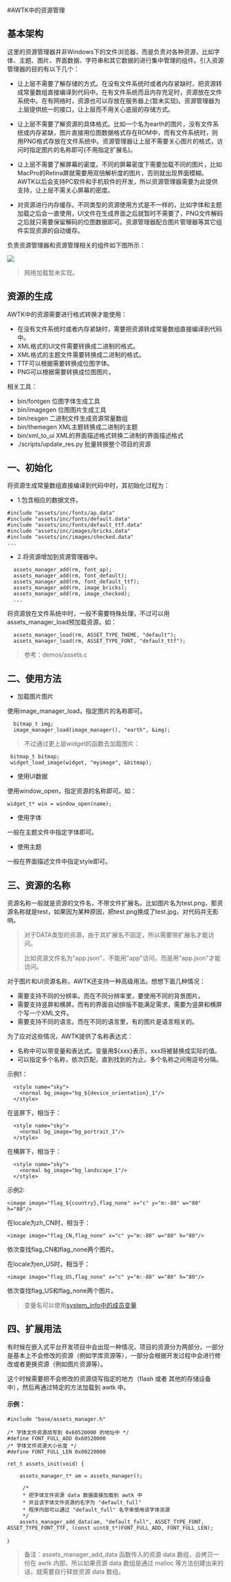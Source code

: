 #AWTK中的资源管理

## 基本架构

这里的资源管理器并非Windows下的文件浏览器，而是负责对各种资源，比如字体、主题、图片、界面数据、字符串和其它数据的进行集中管理的组件。引入资源管理器的目的有以下几个：

* 让上层不需要了解存储的方式。在没有文件系统时或者内存紧缺时，把资源转成常量数组直接编译到代码中。在有文件系统而且内存充足时，资源放在文件系统中。在有网络时，资源也可以存放在服务器上(暂未实现)。资源管理器为上层提供统一的接口，让上层而不用关心底层的存储方式。

* 让上层不需要了解资源的具体格式。比如一个名为earth的图片，没有文件系统或内存紧缺，图片直接用位图数据格式存在ROM中，而有文件系统时，则用PNG格式存放在文件系统中。资源管理器让上层不需要关心图片的格式，访问时指定图片的名称即可(不用指定扩展名)。

* 让上层不需要了解屏幕的密度。不同的屏幕密度下需要加载不同的图片，比如MacPro的Retina屏就需要用双倍解析度的图片，否则就出现界面模糊。AWTK以后会支持PC软件和手机软件的开发，所以资源管理器需要为此提供支持，让上层不需关心屏幕的密度。

* 对资源进行内存缓存。不同类型的资源使用方式是不一样的，比如字体和主题加载之后会一直使用，UI文件在生成界面之后就暂时不需要了，PNG文件解码之后就只需要保留解码的位图数据即可。资源管理器配合图片管理器等其它组件实现资源的自动缓存。

负责资源管理器和资源管理相关的组件如下图所示：

![](images/assets_manager.png)

> 网络加载暂未实现。

## 资源的生成

AWTK中的资源需要进行格式转换才能使用：

* 在没有文件系统时或者内存紧缺时，需要把资源转成常量数组直接编译到代码中。
* XML格式的UI文件需要转换成二进制的格式。
* XML格式的主题文件需要转换成二进制的格式。
* TTF可以根据需要转换成位图字体。
* PNG可以根据需要转换成位图图片。

相关工具：

* bin/fontgen 位图字体生成工具
* bin/imagegen 位图图片生成工具
* bin/resgen 二进制文件生成资源常量数组
* bin/themegen XML主题转换成二进制的主题
* bin/xml\_to\_ui XML的界面描述格式转换二进制的界面描述格式
* ./scripts/update\_res.py 批量转换整个项目的资源

## 一、初始化

将资源生成常量数组直接编译到代码中时，其初始化过程为：

* 1.包含相应的数据文件。

```
#include "assets/inc/fonts/ap.data"
#include "assets/inc/fonts/default.data"
#include "assets/inc/fonts/default_ttf.data"
#include "assets/inc/images/bricks.data"
#include "assets/inc/images/checked.data"
...
```

* 2.将资源增加到资源管理器中。

```
  assets_manager_add(rm, font_ap);
  assets_manager_add(rm, font_default);
  assets_manager_add(rm, font_default_ttf);
  assets_manager_add(rm, image_bricks);
  assets_manager_add(rm, image_checked);
  ...
```

将资源放在文件系统中时，一般不需要特殊处理，不过可以用assets\_manager\_load预加载资源。如：

```
  assets_manager_load(rm, ASSET_TYPE_THEME, "default");
  assets_manager_load(rm, ASSET_TYPE_FONT, "default_ttf");
```

> 参考：demos/assets.c

## 二、使用方法

* 加载图片图片

使用image\_manager\_load，指定图片的名称即可。

```
  bitmap_t img;
  image_manager_load(image_manager(), "earth", &img);
```

> 不过通过更上层widget的函数去加载图片：

```
 bitmap_t bitmap;
 widget_load_image(widget, "myimage", &bitmap);
```


* 使用UI数据

使用window\_open，指定资源的名称即可。如：

```
widget_t* win = window_open(name);
```

* 使用字体

一般在主题文件中指定字体即可。

* 使用主题

一般在界面描述文件中指定style即可。


## 三、资源的名称

资源名称一般就是资源的文件名，不带文件扩展名。比如图片名为test.png，那资源名称就是test，如果因为某种原因，把test.png换成了test.jpg，对代码并无影响。

> 对于DATA类型的资源，由于其扩展名不固定，所以需要带扩展名才能访问。
>
> 比如资源文件名为"app.json"，不能用"app"访问，而是用"app.json"才能访问。

对于图片和UI资源名称，AWTK还支持一种高级用法。想想下面几种情况：

* 需要支持不同的分辨率。而在不同分辨率里，要使用不同的背景图片。
* 需要支持竖屏和横屏。而有的界面自动排版不能满足需求，需要为竖屏和横屏个写一个XML文件。
* 需要支持不同的语言。而在不同的语言里，有的图片是语言相关的。

为了应对这些情况，AWTK提供了名称表达式：

* 名称中可以带变量和表达式。变量用${xxx}表示，xxx将被替换成实际的值。
* 可以指定多个名称，依次匹配，直到找到的为止。多个名称之间用逗号分隔。

示例1：

```
  <style name="sky">
    <normal bg_image="bg_${device_orientation}_1"/>
  </style>
```

在竖屏下，相当于：

```
  <style name="sky">
    <normal bg_image="bg_portrait_1"/>
  </style>
```

在横屏下，相当于：

```
  <style name="sky">
    <normal bg_image="bg_landscape_1"/>
  </style>
```

示例2:

```
<image image="flag_${country},flag_none" x="c" y="m:-80" w="80" h="80"/>
```

在locale为zh\_CN时，相当于：

```
<image image="flag_CN,flag_none" x="c" y="m:-80" w="80" h="80"/>
```

依次查找flag\_CN和flag\_none两个图片。

在locale为en\_US时，相当于：

```
<image image="flag_US,flag_none" x="c" y="m:-80" w="80" h="80"/>
```

依次查找flag\_US和flag\_none两个图片。

> 变量名可以使用[system\_info中的成员变量](https://github.com/zlgopen/awtk/blob/master/docs/manual/system_info_t.md)

## 四、扩展用法

有时候在嵌入式平台开发项目中会出现一种情况，项目的资源分为两部分，一部分是基本上不会修改的资源（例如字库资源等），一部分会根据开发过程中会进行修改或者更换资源（例如图片资源等）。

这个时候需要把不会修改的资源烧写指定的地方（flash 或者 其他的存储设备中），然后再通过特定的方法加载到 awtk 中。

#### 示例：

```
#include "base/assets_manager.h"

/* 字体文件资源烧写到 0x60520000 的地址中 */
#define FONT_FULL_ADD 0x60520000
/* 字体文件资源大小长度 */
#define FONT_FULL_LEN 0x00220000

ret_t assets_init(void) {

    assets_manager_t* am = assets_manager();
    
     /* 
     * 把字体文件资源 data 数据直接加载到 awtk 中
     * 并且该字体文件资源的名字为 "default_full"
     * 程序内部可以通过 "default_full" 名字来使用该字体资源
     */
	assets_manager_add_data(am, "default_full", ASSET_TYPE_FONT, ASSET_TYPE_FONT_TTF, (const uint8_t*)FONT_FULL_ADD, FONT_FULL_LEN);
	
｝
```

> 备注：assets_manager_add_data 函数传入的资源 data 数组，会拷贝一份在 awtk 内部，所以如果资源 data 数组是通过 malloc 等方法创建出来的话，就需要自行释放资源 data 数组。
